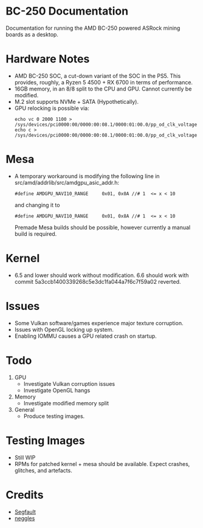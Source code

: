 # BC-250 Documentation
Documentation for running the AMD BC-250 powered ASRock mining boards as a desktop.

# Hardware Notes
- AMD BC-250 SOC, a cut-down variant of the SOC in the PS5. This provides, roughly, a Ryzen 5 4500 + RX 6700 in terms of performance.
- 16GB memory, in an 8/8 split to the CPU and GPU. Cannot currently be modified.
- M.2 slot supports NVMe + SATA (Hypothetically).
- GPU relocking is possible via:
  ```
  echo vc 0 2000 1100 > /sys/devices/pci0000:00/0000:00:08.1/0000:01:00.0/pp_od_clk_voltage
  echo c > /sys/devices/pci0000:00/0000:00:08.1/0000:01:00.0/pp_od_clk_voltage
  ```
# Mesa
- A temporary workaround is modifying the following line in src/amd/addrlib/src/amdgpu_asic_addr.h:
  ```
  #define AMDGPU_NAVI10_RANGE     0x01, 0x0A //# 1  <= x < 10
  ```
  and changing it to
  ```
  #define AMDGPU_NAVI10_RANGE     0x01, 0x8A //# 1  <= x < 10
  ```
  Premade Mesa builds should be possible, however currently a manual build is required.

# Kernel
- 6.5 and lower should work without modification. 6.6 should work with commit 5a3ccb1400339268c5e3dc1fa044a7f6c7f59a02 reverted. 

# Issues
- Some Vulkan software/games experience major texture corruption.
- Issues with OpenGL locking up system.
- Enabling IOMMU causes a GPU related crash on startup. 

# Todo
1. GPU
   - Investigate Vulkan corruption issues
   - Investigate OpenGL hangs
2. Memory
   - Investigate modified memory split
3. General
   - Produce testing images.

# Testing Images
- Still WIP
- RPMs for patched kernel + mesa should be available. Expect crashes, glitches, and artefacts.


# Credits
- [Segfault](https://github.com/TuxThePenguin0)
- [neggles](https://github.com/neggles)
